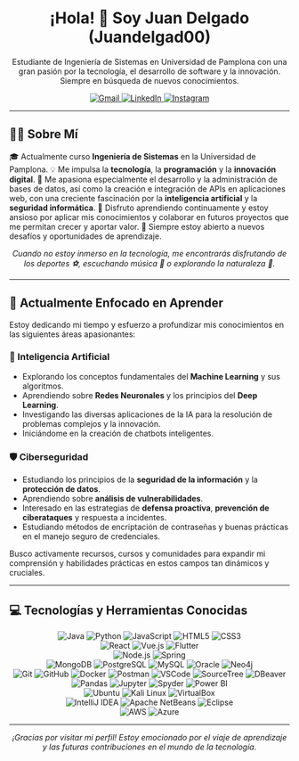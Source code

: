 <h1 align="center">¡Hola! 👋 Soy Juan Delgado (Juandelgad00)</h1>

<p align="center">
  Estudiante de Ingeniería de Sistemas en Universidad de Pamplona con una gran pasión por la tecnología, el desarrollo de software y la innovación. Siempre en búsqueda de nuevos conocimientos.
</p>

<p align="center">
  <!-- IMPORTANTE: Reemplaza con tus enlaces reales -->
  <a href="mailto:juan.delgado9807@gmail.com" target="_blank">
    <img src="https://img.shields.io/badge/Gmail-D14836?style=for-the-badge&logo=gmail&logoColor=white" alt="Gmail"/>
  </a>
  <a href="https://www.linkedin.com/in/tu-usuario-linkedin/" target="_blank">
    <img src="https://img.shields.io/badge/LinkedIn-0077B5?style=for-the-badge&logo=linkedin&logoColor=white" alt="LinkedIn"/>
  </a>
  <a href="https://www.instagram.com/juandelgad00" target="_blank">
    <img src="https://img.shields.io/badge/Instagram-E4405F?style=for-the-badge&logo=instagram&logoColor=white" alt="Instagram"/>
  </a>
</p>

---

## 👨‍💻 Sobre Mí

🎓 Actualmente curso **Ingeniería de Sistemas** en la Universidad de Pamplona.
💡 Me impulsa la **tecnología**, la **programación** y la **innovación digital**.
🚀 Me apasiona especialmente el desarrollo y la administración de bases de datos, así como la creación e integración de APIs en aplicaciones web, con una creciente fascinación por la **inteligencia artificial** y la **seguridad informática**.
🤝 Disfruto aprendiendo continuamente y estoy ansioso por aplicar mis conocimientos y colaborar en futuros proyectos que me permitan crecer y aportar valor.
🌱 Siempre estoy abierto a nuevos desafíos y oportunidades de aprendizaje.

<!-- Opcional: Intereses personales de forma más concisa -->
<p align="center">
  <em>Cuando no estoy inmerso en la tecnología, me encontrarás disfrutando de los deportes ⚽, escuchando música 🎵 o explorando la naturaleza 🌲.</em>
</p>

---

## 🌱 Actualmente Enfocado en Aprender

Estoy dedicando mi tiempo y esfuerzo a profundizar mis conocimientos en las siguientes áreas apasionantes:

### 🤖 Inteligencia Artificial
*   Explorando los conceptos fundamentales del **Machine Learning** y sus algoritmos.
*   Aprendiendo sobre **Redes Neuronales** y los principios del **Deep Learning**.
*   Investigando las diversas aplicaciones de la IA para la resolución de problemas complejos y la innovación.
*   Iniciándome en la creación de chatbots inteligentes.
### 🛡️ Ciberseguridad
*   Estudiando los principios de la **seguridad de la información** y la **protección de datos**.
*   Aprendiendo sobre **análisis de vulnerabilidades**.
*   Interesado en las estrategias de **defensa proactiva**, **prevención de ciberataques** y respuesta a incidentes.
*   Estudiando métodos de encriptación de contraseñas y buenas prácticas en el manejo seguro de credenciales.
  
Busco activamente recursos, cursos y comunidades para expandir mi comprensión y habilidades prácticas en estos campos tan dinámicos y cruciales.

---

## 💻 Tecnologías y Herramientas Conocidas

<p align="center">
  <!-- Lenguajes de Programación -->
  <img src="https://img.shields.io/badge/Java-000?style=for-the-badge&logo=openjdk&logoColor=white" alt="Java"/>
  <img src="https://img.shields.io/badge/Python-000?style=for-the-badge&logo=Python&logoColor=white" alt="Python"/>
  <img src="https://img.shields.io/badge/JavaScript-000?style=for-the-badge&logo=JavaScript&logoColor=black" alt="JavaScript"/>
  <img src="https://img.shields.io/badge/HTML5-000?style=for-the-badge&logo=html5&logoColor=white" alt="HTML5"/>
  <img src="https://img.shields.io/badge/CSS3-000?style=for-the-badge&logo=css3&logoColor=white" alt="CSS3"/>
  <br/>

  <!-- Desarrollo Frontend -->
  <img src="https://img.shields.io/badge/React-000?style=for-the-badge&logo=React&logoColor=white" alt="React"/>
  <img src="https://img.shields.io/badge/Vue.js-000?style=for-the-badge&logo=Vue.js&logoColor=white" alt="Vue.js"/>
  <img src="https://img.shields.io/badge/Flutter-000?style=for-the-badge&logo=Flutter&logoColor=white" alt="Flutter"/>
  <br/>

  <!-- Desarrollo Backend -->
  <img src="https://img.shields.io/badge/Node.js-000?style=for-the-badge&logo=Node.js&logoColor=white" alt="Node.js"/>
  <img src="https://img.shields.io/badge/Spring-000?style=for-the-badge&logo=Spring&logoColor=white" alt="Spring"/>
  <br/>

  <!-- Bases de Datos -->
  <img src="https://img.shields.io/badge/MongoDB-000?style=for-the-badge&logo=MongoDB&logoColor=white" alt="MongoDB"/>
  <img src="https://img.shields.io/badge/PostgreSQL-000?style=for-the-badge&logo=PostgreSQL&logoColor=white" alt="PostgreSQL"/>
  <img src="https://img.shields.io/badge/MySQL-000?style=for-the-badge&logo=MySQL&logoColor=white" alt="MySQL"/>
  <img src="https://img.shields.io/badge/Oracle-000?style=for-the-badge&logo=Oracle&logoColor=white" alt="Oracle"/>
  <img src="https://img.shields.io/badge/Neo4j-000?style=for-the-badge&logo=Neo4j&logoColor=white" alt="Neo4j"/>
  <br/>

  <!-- Herramientas de Desarrollo y DevOps -->
  <img src="https://img.shields.io/badge/Git-000?style=for-the-badge&logo=git&logoColor=white" alt="Git"/>
  <img src="https://img.shields.io/badge/GitHub-000?style=for-the-badge&logo=github&logoColor=white" alt="GitHub"/>
  <img src="https://img.shields.io/badge/Docker-000?style=for-the-badge&logo=docker&logoColor=white" alt="Docker"/>
  <img src="https://img.shields.io/badge/Postman-000?style=for-the-badge&logo=postman&logoColor=white" alt="Postman"/>
  <img src="https://img.shields.io/badge/VSCode-000?style=for-the-badge&logo=visual-studio-code&logoColor=white" alt="VSCode"/>
  <img src="https://img.shields.io/badge/Sourcetree-000?style=for-the-badge&logo=sourcetree&logoColor=white" alt="SourceTree"/>
  <img src="https://img.shields.io/badge/DBeaver-000?style=for-the-badge&logo=dbeaver&logoColor=white" alt="DBeaver"/>
  <br/>

  <!-- Data Science y Análisis (Relevante para IA) -->
  <img src="https://img.shields.io/badge/Pandas-000?style=for-the-badge&logo=pandas&logoColor=white" alt="Pandas"/>
  <img src="https://img.shields.io/badge/Jupyter-000?style=for-the-badge&logo=Jupyter&logoColor=white" alt="Jupyter"/>
  <img src="https://img.shields.io/badge/Spyder-000?style=for-the-badge&logo=Spyder&logoColor=white" alt="Spyder"/>
  <img src="https://img.shields.io/badge/PowerBI-000?style=for-the-badge&logo=powerbi&logoColor=white" alt="Power BI"/>
  <br/>

  <!-- Sistemas Operativos y Virtualización (Relevante para Ciberseguridad y desarrollo) -->
  <img src="https://img.shields.io/badge/Ubuntu-000?style=for-the-badge&logo=Ubuntu&logoColor=white" alt="Ubuntu"/>
  <img src="https://img.shields.io/badge/Kali_Linux-000?style=for-the-badge&logo=Kali-Linux&logoColor=white" alt="Kali Linux"/>
  <img src="https://img.shields.io/badge/VirtualBox-000?style=for-the-badge&logo=VirtualBox&logoColor=white" alt="VirtualBox"/>
  <br/>

  <!-- IDEs -->
  <img src="https://img.shields.io/badge/IntelliJ_IDEA-000?style=for-the-badge&logo=IntelliJ-IDEA&logoColor=white" alt="IntelliJ IDEA"/>
  <img src="https://img.shields.io/badge/Apache_NetBeans-000?style=for-the-badge&logo=Apache-NetBeans-IDE&logoColor=white" alt="Apache NetBeans"/>
  <img src="https://img.shields.io/badge/Eclipse-000?style=for-the-badge&logo=Eclipse&logoColor=white" alt="Eclipse"/>
  <br/>

  <!-- Servicios en la Nube -->
  <img src="https://img.shields.io/badge/AWS-000?style=for-the-badge&logo=Amazon-AWS&logoColor=white" alt="AWS"/>
  <img src="https://img.shields.io/badge/Azure-000?style=for-the-badge&logo=Microsoft-Azure&logoColor=white" alt="Azure"/>
</p>

---

<p align="center">
  <em>¡Gracias por visitar mi perfil! Estoy emocionado por el viaje de aprendizaje y las futuras contribuciones en el mundo de la tecnología.</em>
</p>
